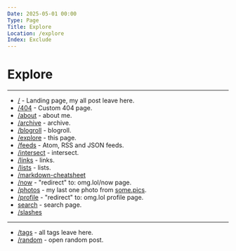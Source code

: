 ```yaml
---
Date: 2025-05-01 00:00
Type: Page
Title: Explore
Location: /explore
Index: Exclude
---
```


# Explore

---

- [/](/) - Landing page, my all post leave here.
- [/404](/404) - Custom 404 page.
- [/about](/about) - about me.
- [/archive](/archive) - archive.
- [/blogroll](/blogroll) - blogroll.
- [/explore](/explore) - this page.
- [/feeds](/feeds) - Atom, RSS and JSON feeds.
- [/intersect](/intersect) - intersect.
- [/links](/links) - links.
- [/lists](/lists) - lists.
- [/markdown-cheatsheet](/markdown-cheatsheet)
- [/now](/now) - "redirect" to: omg.lol/now page.
- [/photos](/photos) - my last one photo from [some.pics](https://luxury-format.some.pics).
- [/profile](/profile) - "redirect" to: omg.lol profile page.
- [search](/search) - search page.
- [/slashes](/slashes)

---

- [/tags](/tags) - all tags leave here.
- [/random](/random) - open random post.
